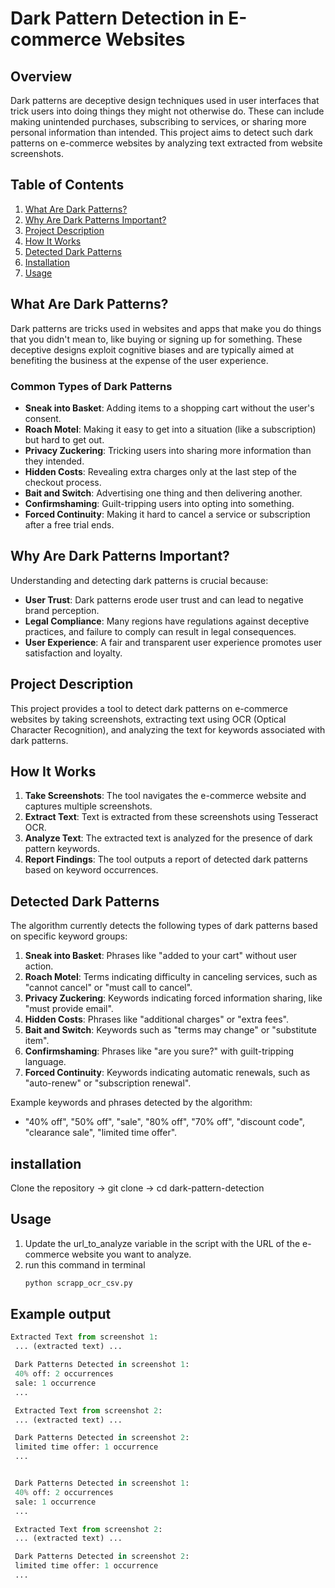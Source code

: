 # Dark Pattern Detection in E-commerce Websites

## Overview

Dark patterns are deceptive design techniques used in user interfaces that trick users into doing things they might not otherwise do. These can include making unintended purchases, subscribing to services, or sharing more personal information than intended. This project aims to detect such dark patterns on e-commerce websites by analyzing text extracted from website screenshots.

## Table of Contents

1. [What Are Dark Patterns?](#what-are-dark-patterns)
2. [Why Are Dark Patterns Important?](#why-are-dark-patterns-important)
3. [Project Description](#project-description)
4. [How It Works](#how-it-works)
5. [Detected Dark Patterns](#detected-dark-patterns)
6. [Installation](#installation)
7. [Usage](#usage)


## What Are Dark Patterns?

Dark patterns are tricks used in websites and apps that make you do things that you didn't mean to, like buying or signing up for something. These deceptive designs exploit cognitive biases and are typically aimed at benefiting the business at the expense of the user experience.

### Common Types of Dark Patterns

- **Sneak into Basket**: Adding items to a shopping cart without the user's consent.
- **Roach Motel**: Making it easy to get into a situation (like a subscription) but hard to get out.
- **Privacy Zuckering**: Tricking users into sharing more information than they intended.
- **Hidden Costs**: Revealing extra charges only at the last step of the checkout process.
- **Bait and Switch**: Advertising one thing and then delivering another.
- **Confirmshaming**: Guilt-tripping users into opting into something.
- **Forced Continuity**: Making it hard to cancel a service or subscription after a free trial ends.

## Why Are Dark Patterns Important?

Understanding and detecting dark patterns is crucial because:

- **User Trust**: Dark patterns erode user trust and can lead to negative brand perception.
- **Legal Compliance**: Many regions have regulations against deceptive practices, and failure to comply can result in legal consequences.
- **User Experience**: A fair and transparent user experience promotes user satisfaction and loyalty.

## Project Description

This project provides a tool to detect dark patterns on e-commerce websites by taking screenshots, extracting text using OCR (Optical Character Recognition), and analyzing the text for keywords associated with dark patterns.

## How It Works

1. **Take Screenshots**: The tool navigates the e-commerce website and captures multiple screenshots.
2. **Extract Text**: Text is extracted from these screenshots using Tesseract OCR.
3. **Analyze Text**: The extracted text is analyzed for the presence of dark pattern keywords.
4. **Report Findings**: The tool outputs a report of detected dark patterns based on keyword occurrences.

## Detected Dark Patterns

The algorithm currently detects the following types of dark patterns based on specific keyword groups:

1. **Sneak into Basket**: Phrases like "added to your cart" without user action.
2. **Roach Motel**: Terms indicating difficulty in canceling services, such as "cannot cancel" or "must call to cancel".
3. **Privacy Zuckering**: Keywords indicating forced information sharing, like "must provide email".
4. **Hidden Costs**: Phrases like "additional charges" or "extra fees".
5. **Bait and Switch**: Keywords such as "terms may change" or "substitute item".
6. **Confirmshaming**: Phrases like "are you sure?" with guilt-tripping language.
7. **Forced Continuity**: Keywords indicating automatic renewals, such as "auto-renew" or "subscription renewal".

Example keywords and phrases detected by the algorithm:
- "40% off", "50% off", "sale", "80% off", "70% off", "discount code", "clearance sale", "limited time offer".

## installation
Clone the repository
->  git clone 
-> cd dark-pattern-detection

## Usage   
1. Update the url_to_analyze variable in the script with the URL of the e-commerce website you want    to  analyze.
2. run this command in terminal
   ```bash
   python scrapp_ocr_csv.py

## Example output   
   ```python 
   Extracted Text from screenshot 1:
    ... (extracted text) ...

    Dark Patterns Detected in screenshot 1:
    40% off: 2 occurrences
    sale: 1 occurrence
    ...

    Extracted Text from screenshot 2:
    ... (extracted text) ...

    Dark Patterns Detected in screenshot 2:
    limited time offer: 1 occurrence
    ...


    Dark Patterns Detected in screenshot 1:
    40% off: 2 occurrences
    sale: 1 occurrence
    ...

    Extracted Text from screenshot 2:
    ... (extracted text) ...

    Dark Patterns Detected in screenshot 2:
    limited time offer: 1 occurrence
    ...

   
